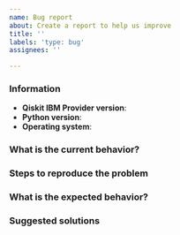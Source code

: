 ```yaml
---
name: Bug report
about: Create a report to help us improve
title: ''
labels: 'type: bug'
assignees: ''

---
```


<!-- ⚠️ If you do not respect this template, your issue will be closed -->
<!-- ⚠️ Make sure to browse the opened and closed issues -->

### Information

- **Qiskit IBM Provider version**:
- **Python version**:
- **Operating system**:

### What is the current behavior?



### Steps to reproduce the problem



### What is the expected behavior?



### Suggested solutions
